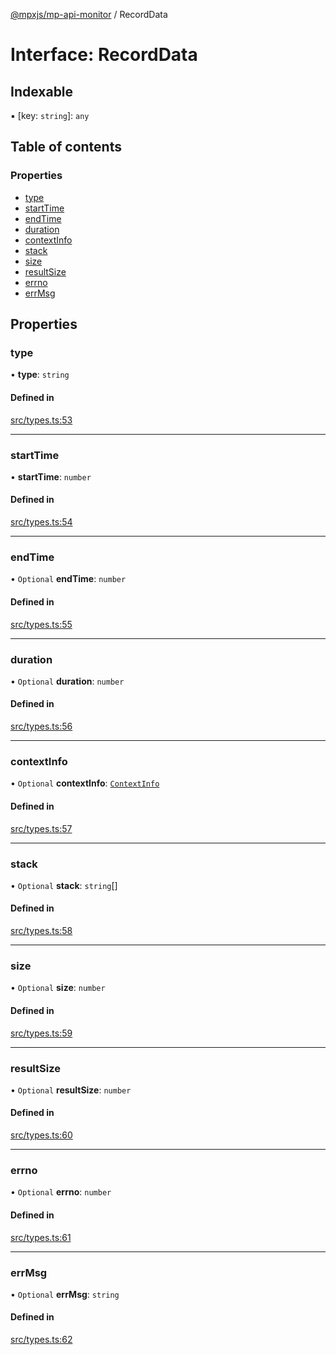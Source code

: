 [@mpxjs/mp-api-monitor](../index.md) / RecordData

# Interface: RecordData

## Indexable

▪ [key: `string`]: `any`

## Table of contents

### Properties

- [type](RecordData.md#type)
- [startTime](RecordData.md#starttime)
- [endTime](RecordData.md#endtime)
- [duration](RecordData.md#duration)
- [contextInfo](RecordData.md#contextinfo)
- [stack](RecordData.md#stack)
- [size](RecordData.md#size)
- [resultSize](RecordData.md#resultsize)
- [errno](RecordData.md#errno)
- [errMsg](RecordData.md#errmsg)

## Properties

### type

• **type**: `string`

#### Defined in

[src/types.ts:53](https://github.com/mpx-ecology/mp-api-monitor/blob/master/src/types.ts#L53)

___

### startTime

• **startTime**: `number`

#### Defined in

[src/types.ts:54](https://github.com/mpx-ecology/mp-api-monitor/blob/master/src/types.ts#L54)

___

### endTime

• `Optional` **endTime**: `number`

#### Defined in

[src/types.ts:55](https://github.com/mpx-ecology/mp-api-monitor/blob/master/src/types.ts#L55)

___

### duration

• `Optional` **duration**: `number`

#### Defined in

[src/types.ts:56](https://github.com/mpx-ecology/mp-api-monitor/blob/master/src/types.ts#L56)

___

### contextInfo

• `Optional` **contextInfo**: [`ContextInfo`](ContextInfo.md)

#### Defined in

[src/types.ts:57](https://github.com/mpx-ecology/mp-api-monitor/blob/master/src/types.ts#L57)

___

### stack

• `Optional` **stack**: `string`[]

#### Defined in

[src/types.ts:58](https://github.com/mpx-ecology/mp-api-monitor/blob/master/src/types.ts#L58)

___

### size

• `Optional` **size**: `number`

#### Defined in

[src/types.ts:59](https://github.com/mpx-ecology/mp-api-monitor/blob/master/src/types.ts#L59)

___

### resultSize

• `Optional` **resultSize**: `number`

#### Defined in

[src/types.ts:60](https://github.com/mpx-ecology/mp-api-monitor/blob/master/src/types.ts#L60)

___

### errno

• `Optional` **errno**: `number`

#### Defined in

[src/types.ts:61](https://github.com/mpx-ecology/mp-api-monitor/blob/master/src/types.ts#L61)

___

### errMsg

• `Optional` **errMsg**: `string`

#### Defined in

[src/types.ts:62](https://github.com/mpx-ecology/mp-api-monitor/blob/master/src/types.ts#L62)
